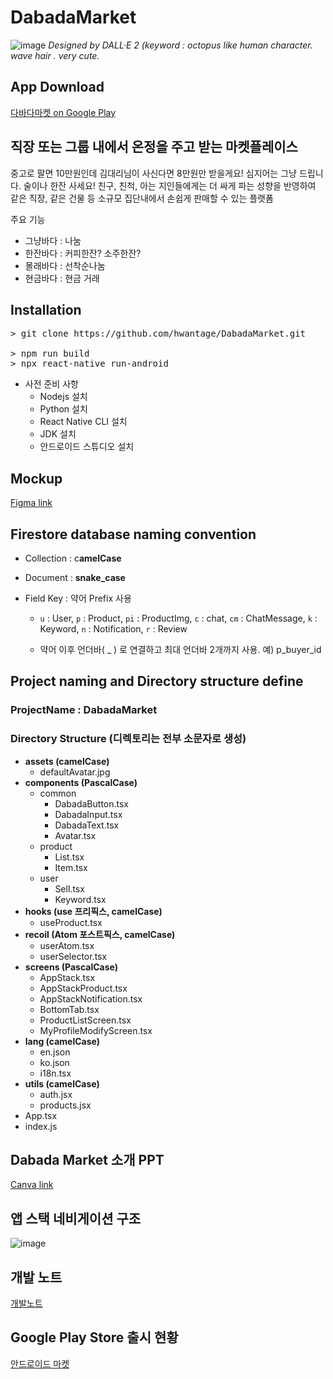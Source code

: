 # DabadaMarket
![image](https://user-images.githubusercontent.com/82494320/222872893-9bf623fe-9f73-4333-ab06-83a4055a47e9.png)
*Designed by DALL·E 2 (keyword : octopus like human character. wave hair . very cute.*

## App Download

[다바다마켓 on Google Play](https://play.google.com/store/apps/details?id=com.dabadamarket)

## **직장 또는 그룹 내에서 온정을 주고 받는 마켓플레이스**

중고로 팔면 10만원인데 김대리님이 사신다면 8만원만 받을게요!
심지어는 그냥 드립니다. 술이나 한잔 사세요!
친구, 친척, 아는 지인들에게는 더 싸게 파는 성향을 반영하여 같은 직장, 같은 건물 등 소규모 집단내에서 손쉽게 판매할 수 있는 플랫폼

주요 기능
* 그냥바다 : 나눔
* 한잔바다 : 커피한잔? 소주한잔?
* 몰래바다 : 선착순나눔
* 현금바다 : 현금 거래

## **Installation**

<pre>
> git clone https://github.com/hwantage/DabadaMarket.git

> npm run build
> npx react-native run-android
</pre>

* 사전 준비 사항
  - Nodejs 설치
  - Python 설치
  - React Native CLI 설치
  - JDK 설치
  - 안드로이드 스튜디오 설치

## Mockup

[Figma link](https://www.figma.com/proto/FEEZUb52YHnrF7vqbw9zF0/dabada?node-id=113%3A1490&scaling=scale-down&page-id=0%3A1&starting-point-node-id=113%3A1490&show-proto-sidebar=1)


## Firestore database naming convention

* Collection : c**amelCase**

* Document : **snake_case** 

* Field Key : 약어 Prefix 사용

    - `u` : User, `p` : Product, `pi` : ProductImg, `c` : chat, `cm` : ChatMessage, `k` : Keyword, `n` : Notification, `r` : Review

    - 약어 이후 언더바( _ ) 로 연결하고 최대 언더바 2개까지 사용. 예) p_buyer_id


## Project naming and Directory structure define

### ProjectName : **DabadaMarket**

### Directory Structure (디렉토리는 전부 소문자로 생성)

- **assets (camelCase)**
    - defaultAvatar.jpg
- **components (PascalCase)**
    - common
        - DabadaButton.tsx
        - DabadaInput.tsx
        - DabadaText.tsx
        - Avatar.tsx
    - product
        - List.tsx
        - Item.tsx
    - user
        - Sell.tsx
        - Keyword.tsx
- **hooks (use 프리픽스, camelCase)**
    - useProduct.tsx
- **recoil (Atom 포스트픽스, camelCase)**
    - userAtom.tsx
    - userSelector.tsx
- **screens (PascalCase)**
    - AppStack.tsx
    - AppStackProduct.tsx
    - AppStackNotification.tsx
    - BottomTab.tsx
    - ProductListScreen.tsx
    - MyProfileModifyScreen.tsx
- **lang (camelCase)**
    - en.json
    - ko.json
    - i18n.tsx
- **utils (camelCase)**
    - auth.jsx
    - products.jsx
- App.tsx
- index.js

## Dabada Market 소개 PPT

[Canva link](https://www.canva.com/design/DAFbGp9J41g/nnRT9pUTwE3PzGytZBSoQA/view?utm_content=DAFbGp9J41g&utm_campaign=designshare&utm_medium=link2&utm_source=sharebutton)

## 앱 스택 네비게이션 구조

![image](https://user-images.githubusercontent.com/82494320/221725076-025362ac-aafd-40a3-a1e6-a4e1c74cf916.png)


## 개발 노트
[개발노트](https://eastern-marsupial-00a.notion.site/aa1d255b85604a5f8537a18b2c900d4a)

## Google Play Store 출시 현황
[안드로이드 마켓](https://play.google.com/store/apps/details?id=com.dabadamarket&pcampaignid=web_share)
